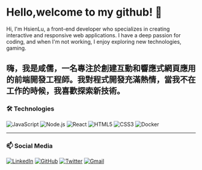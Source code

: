 # Hello,welcome to my github! 👋

Hi, I'm HsienLu, a front-end developer who specializes in creating interactive and responsive web applications. I have a deep passion for coding, and when I'm not working, I enjoy exploring new technologies, gaming.

嗨，我是咸儒，一名專注於創建互動和響應式網頁應用的前端開發工程師。我對程式開發充滿熱情，當我不在工作的時候，我喜歡探索新技術。
---

### 🛠 Technologies

![JavaScript](https://img.shields.io/badge/-JavaScript-F7DF1E?style=flat-square&logo=javascript&logoColor=black)
![Node.js](https://img.shields.io/badge/-Node.js-339933?style=flat-square&logo=node.js&logoColor=white)
![React](https://img.shields.io/badge/-React-61DAFB?style=flat-square&logo=react&logoColor=black)
![HTML5](https://img.shields.io/badge/-HTML5-E34F26?style=flat-square&logo=html5&logoColor=white)
![CSS3](https://img.shields.io/badge/-CSS3-1572B6?style=flat-square&logo=css3)
![Docker](https://img.shields.io/badge/-Docker-2496ED?style=flat-square&logo=docker&logoColor=white)

---

### 📫 Social Media

[![LinkedIn](https://img.shields.io/badge/-LinkedIn-blue?style=flat-square&logo=linkedin)](https://linkedin.com/in/your-profile)
[![GitHub](https://img.shields.io/badge/-GitHub-181717?style=flat-square&logo=github)](https://github.com/your-profile)
[![Twitter](https://img.shields.io/badge/-Twitter-1DA1F2?style=flat-square&logo=twitter)](https://twitter.com/your-profile)
[![Gmail](https://img.shields.io/badge/-Gmail-D14836?style=flat-square&logo=gmail&logoColor=white)](mailto:your-email@gmail.com)
